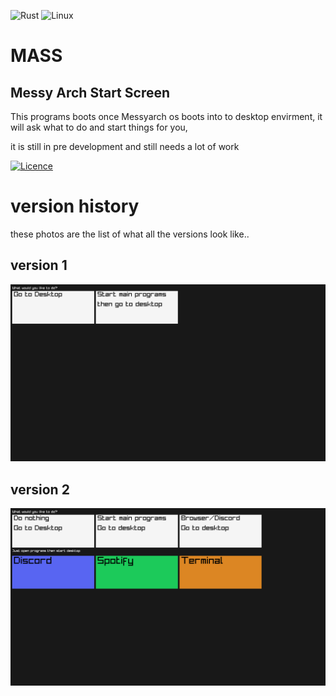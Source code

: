 ![Rust](https://img.shields.io/badge/rust-%23000000.svg?style=for-the-badge&logo=rust&logoColor=white) 
![Linux](https://img.shields.io/badge/Linux-FCC624?style=for-the-badge&logo=linux&logoColor=black)

# MASS

## **M**essy **A**rch **S**tart **S**creen

This programs boots once Messyarch os boots into to desktop envirment, it will ask what to do and start things for you, 

it is still in pre development and still needs a lot of work


[![Licence](https://img.shields.io/github/license/Ileriayo/markdown-badges?style=for-the-badge)](./LICENSE)

# version history

these photos are the list of what all the versions look like..

## version 1

![Version 1](media/version1.png)

## version 2

![Alt text](media/version2.png)
